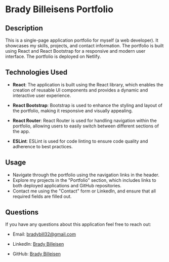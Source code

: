 # Brady Billeisens Portfolio
## Description
This is a single-page application portfolio for myself (a web developer). It showcases my skills, projects, and contact information. The portfolio is built using React and React Bootstrap for a responsive and modern user interface. The portfolio is deployed on Netlify.
## Technologies Used
- **React**: The application is built using the React library, which enables the creation of reusable UI components and provides a dynamic and interactive user experience.

- **React Bootstrap**: Bootstrap is used to enhance the styling and layout of the portfolio, making it responsive and visually appealing.

- **React Router**: React Router is used for handling navigation within the portfolio, allowing users to easily switch between different sections of the app.

- **ESLint**: ESLint is used for code linting to ensure code quality and adherence to best practices.
## Usage
- Navigate through the portfolio using the navigation links in the header.
- Explore my projects in the "Portfolio" section, which includes links to both deployed applications and GitHub repositories.
- Contact me using the "Contact" form or LinkedIn, and ensure that all required fields are filled out.
## Questions
If you have any questions about this application feel free to reach out:
- Email: [bradybill32@gmail.com](mailto:bradybill32@gmail.com)

- LinkedIn: [Brady Billeisen](https://www.linkedin.com/in/brady-billeisen)

- GitHub: [Brady Billeisen](https://github.com/brady-billeisen)
